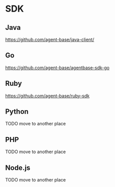 # SDK

## Java

https://github.com/agent-base/java-client/

## Go

https://github.com/agent-base/agentbase-sdk-go

## Ruby

https://github.com/agent-base/ruby-sdk

## Python

TODO move to another place

## PHP

TODO move to another place

## Node.js

TODO move to another place
